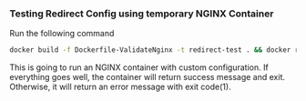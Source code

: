 ### Testing Redirect Config using temporary NGINX Container

Run the following command

```bash
docker build -f Dockerfile-ValidateNginx -t redirect-test . && docker run --rm redirect-test
```

This is going to run an NGINX container with custom
configuration. If everything goes well, the container
will return success message and exit. Otherwise, it will
return an error message with exit code(1).
